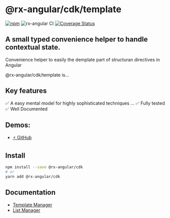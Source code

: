 # @rx-angular/cdk/template

[![npm](https://img.shields.io/npm/v/%40rx-angular%2Fcdk.svg)](https://www.npmjs.com/package/%40rx-angular%2Fcdk)
![rx-angular CI](https://github.com/rx-angular/rx-angular/workflows/rx-angular%20CI/badge.svg?branch=main)
[![Coverage Status](https://raw.githubusercontent.com/rx-angular/rx-angular/github-pages/docs/test-coverage/cdk/jest-coverage-badge.svg)](https://rx-angular.github.io/rx-angular/test-coverage/cdk/lcov-report/index.html)

## A small typed convenience helper to handle contextual state.

Convenience helper to easily the demplate part of structuran directives in Angular

@rx-angular/cdk/template is...

## Key features
✅ A easy mental model for highly sophisticated techniques
...
✅ Fully tested
✅ Well Documented

## Demos:

- [⚡ GitHub](https://github.com/BioPhoton/rx-angular-cdk-template)

## Install

```bash
npm install --save @rx-angular/cdk
# or
yarn add @rx-angular/cdk
```

## Documentation

- [Template Manager](https://github.com/rx-angular/rx-angular/tree/main/libs/cdk/template/docs/template-manager.md)
- [List Manager](https://github.com/rx-angular/rx-angular/tree/main/libs/cdk/template/docs/list-manager.md)
